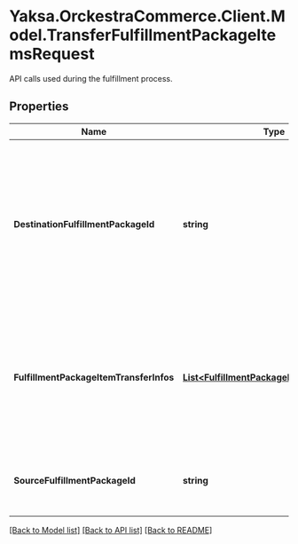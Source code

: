 # Yaksa.OrckestraCommerce.Client.Model.TransferFulfillmentPackageItemsRequest
API calls used during the fulfillment process.

## Properties

Name | Type | Description | Notes
------------ | ------------- | ------------- | -------------
**DestinationFulfillmentPackageId** | **string** | The fulfillment package identifier to transfer items to. Set to null to create a new fulfillment package using default package type. | [optional] 
**FulfillmentPackageItemTransferInfos** | [**List&lt;FulfillmentPackageItemTransferInfo&gt;**](FulfillmentPackageItemTransferInfo.md) | A list containing information about fulfillment package items that needs to be transfer from one package to another. | [optional] 
**SourceFulfillmentPackageId** | **string** | The fulfillment package identifier to transfer items from. | [optional] 

[[Back to Model list]](../README.md#documentation-for-models) [[Back to API list]](../README.md#documentation-for-api-endpoints) [[Back to README]](../README.md)

